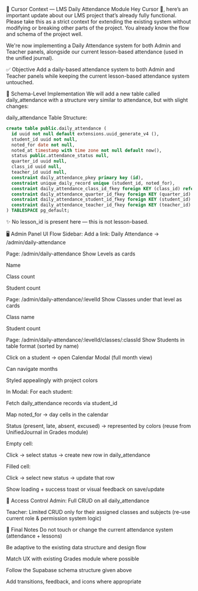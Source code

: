 🧠 Cursor Context — LMS Daily Attendance Module
Hey Cursor 👋, here’s an important update about our LMS project that’s already fully functional. Please take this as a strict context for extending the existing system without modifying or breaking other parts of the project. You already know the flow and schema of the project well.

We're now implementing a Daily Attendance system for both Admin and Teacher panels, alongside our current lesson-based attendance (used in the unified journal).

✅ Objective
Add a daily-based attendance system to both Admin and Teacher panels while keeping the current lesson-based attendance system untouched.

🧱 Schema-Level Implementation
We will add a new table called daily_attendance with a structure very similar to attendance, but with slight changes:

daily_attendance Table Structure:
```sql
create table public.daily_attendance (
  id uuid not null default extensions.uuid_generate_v4 (),
  student_id uuid not null,
  noted_for date not null,
  noted_at timestamp with time zone not null default now(),
  status public.attendance_status null,
  quarter_id uuid null,
  class_id uuid null,
  teacher_id uuid null,
  constraint daily_attendance_pkey primary key (id),
  constraint unique_daily_record unique (student_id, noted_for),
  constraint daily_attendance_class_id_fkey foreign KEY (class_id) references classes (id) on update CASCADE on delete CASCADE,
  constraint daily_attendance_quarter_id_fkey foreign KEY (quarter_id) references quarters (id) on update CASCADE on delete CASCADE,
  constraint daily_attendance_student_id_fkey foreign KEY (student_id) references users (id) on delete CASCADE,
  constraint daily_attendance_teacher_id_fkey foreign KEY (teacher_id) references users (id) on update CASCADE on delete CASCADE
) TABLESPACE pg_default;
```
✨ No lesson_id is present here — this is not lesson-based.

🖥️ Admin Panel UI Flow
Sidebar:
Add a link: Daily Attendance → /admin/daily-attendance

Page: /admin/daily-attendance
Show Levels as cards

Name

Class count

Student count

Page: /admin/daily-attendance/:levelId
Show Classes under that level as cards

Class name

Student count

Page: /admin/daily-attendance/:levelId/classes/:classId
Show Students in table format (sorted by name)

Click on a student → open Calendar Modal (full month view)

Can navigate months

Styled appealingly with project colors

In Modal:
For each student:

Fetch daily_attendance records via student_id

Map noted_for → day cells in the calendar

Status (present, late, absent, excused) → represented by colors (reuse from UnifiedJournal in Grades module)

Empty cell:

Click → select status → create new row in daily_attendance

Filled cell:

Click → select new status → update that row

Show loading + success toast or visual feedback on save/update

🔐 Access Control
Admin: Full CRUD on all daily_attendance

Teacher: Limited CRUD only for their assigned classes and subjects (re-use current role & permission system logic)

📌 Final Notes
Do not touch or change the current attendance system (attendance + lessons)

Be adaptive to the existing data structure and design flow

Match UX with existing Grades module where possible

Follow the Supabase schema structure given above

Add transitions, feedback, and icons where appropriate